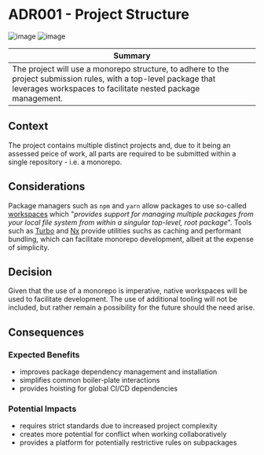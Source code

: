 # ADR001 - Project Structure

![image](https://badgen.net/badge/status/accepted/green) ![image](https://badgen.net/badge/date/02-03-25/grey)

| Summary |
| --- |
| The project will use a monorepo structure, to adhere to the project submission rules, with a top-level package that leverages workspaces to facilitate nested package management. |

## Context

The project contains multiple distinct projects and, due to it being an assessed peice of work, all parts are required to be submitted within a single repository - i.e. a monorepo.

## Considerations

Package managers such as `npm` and `yarn` allow packages to use so-called [workspaces](https://docs.npmjs.com/cli/v11/using-npm/workspaces) which "_provides support for managing multiple packages from your local file system from within a singular top-level, root package_". Tools such as [Turbo](https://turbo.build) and [Nx](https://nx.dev) provide utilities suchs as caching and performant bundling, which can facilitate monorepo development, albeit at the expense of simplicity.

## Decision

Given that the use of a monorepo is imperative, native workspaces will be used to facilitate development. The use of additional tooling will not be included, but rather remain a possibility for the future should the need arise.

## Consequences

### Expected Benefits

- improves package dependency management and installation
- simplifies common boiler-plate interactions
- provides hoisting for global CI/CD dependencies

### Potential Impacts

- requires strict standards due to increased project complexity
- creates more potential for conflict when working collaboratively
- provides a platform for potentially restrictive rules on subpackages
